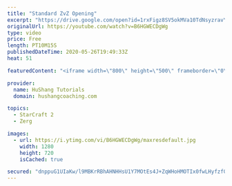 ```yaml
---
title: "Standard ZvZ Opening"
excerpt: "https://drive.google.com/open?id=1rxFigz8SV5okMVa10TdNsyzravYgkTjE  Interested in lessons? Email Devon directly at hushangtutorials@outlook.com ------------------------------------------------------------------------------------------------------- Want to support HuShang Tutorials directly? Patreon is"
originalUrl: https://youtube.com/watch?v=B6HGWECDgWg
type: video
price: Free
length: PT10M15S
publishedDateTime: 2020-05-26T19:49:33Z
heat: 51

featuredContent: "<iframe width=\"800\" height=\"500\" frameborder=\"0\" src=\"https://www.youtube.com/embed/B6HGWECDgWg\" allow=\"accelerometer; autoplay; encrypted-media; gyroscope; picture-in-picture\" allowfullscreen></iframe>"

provider:
  name: HuShang Tutorials
  domain: hushangcoaching.com

topics:
  - StarCraft 2
  - Zerg

images:
  - url: https://i.ytimg.com/vi/B6HGWECDgWg/maxresdefault.jpg
    width: 1280
    height: 720
    isCached: true

secured: "dnppuG1UIaKw/l9MBKrRBhAHNHHsU1Y7MOtEs4J+ZqWHoHMOTIx0fwLHyfzf0qDn3Ln+iYg26YWkqcD1aEULgVDuVXvP8JfXadj07QqE6F4HhFJXFfuy88ybfPOe8POqewswBrFPQ0WrSnG5ADBzqWv7QJ+yraXcJRDRS3RuxBpP3Ktu6oXiJdvm6HzXwnvCv+H9KrHAusA5yQnXE/GWuHXydUSOV4uwQcpLiPn90pXTk6oYdIXu9RWMy6Ffyp1UiqNMF7iuIxlH4lgAro6KpHOZTxnPdW7g5svOARVKJ+QIbhxQL+Xb0zcWfeHX60AtDqPydrS63y9KSaNX72JZweAEaSMpzAStCPhGthVxleOPZ4Lud5pjbYqIeELl/p12uygTLZwMQl/JmK+oxEhPlGrHTsf7fWvQDawJOj2RXWU=;iU8lQBnFMVS8huHO2g8t/Q=="
---
```


